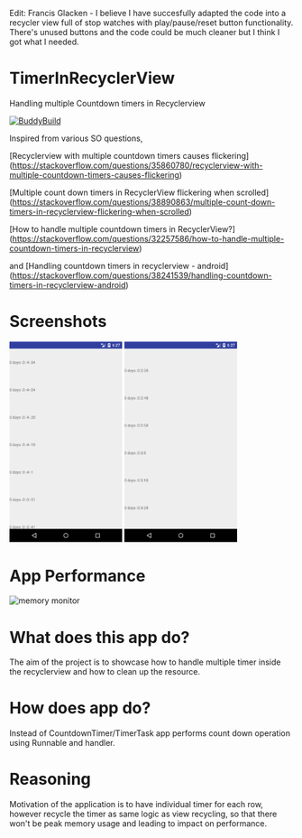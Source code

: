 Edit: Francis Glacken - I believe I have succesfully adapted the code into a recycler view full of stop watches with play/pause/reset button functionality. There's unused buttons and the code could be much cleaner but I think I got what I needed.

# TimerInRecyclerView

Handling multiple Countdown timers in Recyclerview

[![BuddyBuild](https://dashboard.buddybuild.com/api/statusImage?appID=59adee69eb2c3f00012303f4&branch=master&build=latest)](https://dashboard.buddybuild.com/apps/59adee69eb2c3f00012303f4/build/latest?branch=master)

Inspired from various SO questions,

[Recyclerview with multiple countdown timers causes flickering] (https://stackoverflow.com/questions/35860780/recyclerview-with-multiple-countdown-timers-causes-flickering)

[Multiple count down timers in RecyclerView flickering when scrolled] (https://stackoverflow.com/questions/38890863/multiple-count-down-timers-in-recyclerview-flickering-when-scrolled)

[How to handle multiple countdown timers in RecyclerView?] (https://stackoverflow.com/questions/32257586/how-to-handle-multiple-countdown-timers-in-recyclerview)

and 
[Handling countdown timers in recyclerview - android] (https://stackoverflow.com/questions/38241539/handling-countdown-timers-in-recyclerview-android)


# Screenshots
<img src="art/device-2017-09-05-062715.png" alt="phone image" width="200px" />
<img src="art/device-2017-09-05-062727.png" alt="phone image" width="200px" />

# App Performance
<img src="art/Untitled.gif" alt="memory monitor" width="700px" />


# What does this app do?
The aim of the project is to showcase how to handle multiple timer inside the recyclerview and how to clean up the resource.

# How does app do?
Instead of CountdownTimer/TimerTask app performs count down operation using Runnable and handler.

# Reasoning
Motivation of the application is to have individual timer for each row, however recycle the timer as same logic as view recycling,
so that there won't be peak memory usage and leading to impact on performance. 

